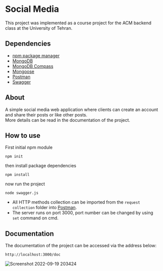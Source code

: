 ﻿# Social Media

This project was implemented as a course project for the ACM backend class at the University of Tehran.
## Dependencies
* [npm package manager](https://github.com/npm/cli)
* [MongoDB](https://www.mongodb.com/)
* [MongoDB Compass](https://github.com/mongodb-js/compass)
* [Mongoose](https://github.com/Automattic/mongoose)
* [Postman](https://www.postman.com/)
* [Swagger](https://github.com/swagger-api/swagger-ui)

## About
A simple social media web application where clients can create an account and share their posts or like other posts.<br />
More details can be read in the documentation of the project.

## How to use
First initial npm module
```
npm init
```
then install package dependencies
```
npm install
```
now run the project
```
node swagger.js
```

* All HTTP methods collection can be imported from the `request collection` folder into [Postman](https://www.postman.com/).<br />
* The server runs on port 3000, port number can be changed by using `set` command on cmd.

## Documentation
The documentation of the project can be accessed via the address below:
```
http://localhost:3000/doc
```

![Screenshot 2022-09-19 203424](https://user-images.githubusercontent.com/88896798/191062261-a165ad4d-b885-473e-9ae2-8013d968d62f.png)



